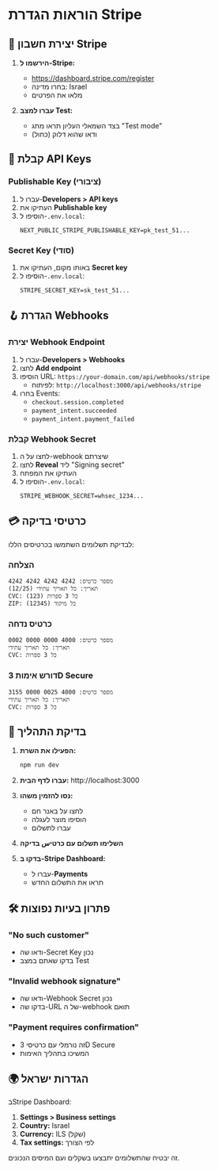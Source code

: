 # הוראות הגדרת Stripe

## 🏦 יצירת חשבון Stripe

1. **הירשמו ל-Stripe:**
   - https://dashboard.stripe.com/register
   - בחרו מדינה: Israel
   - מלאו את הפרטים

2. **עברו למצב Test:**
   - בצד השמאלי העליון תראו מתג "Test mode"
   - ודאו שהוא דלוק (כחול)

## 🔑 קבלת API Keys

### Publishable Key (ציבורי)
1. עברו ל-**Developers > API keys**
2. העתיקו את **Publishable key**
3. הוסיפו ל-`.env.local`:
   ```env
   NEXT_PUBLIC_STRIPE_PUBLISHABLE_KEY=pk_test_51...
   ```

### Secret Key (סודי)
1. באותו מקום, העתיקו את **Secret key**
2. הוסיפו ל-`.env.local`:
   ```env
   STRIPE_SECRET_KEY=sk_test_51...
   ```

## 🪝 הגדרת Webhooks

### יצירת Webhook Endpoint
1. עברו ל-**Developers > Webhooks**
2. לחצו **Add endpoint**
3. הוסיפו URL: `https://your-domain.com/api/webhooks/stripe`
   - לפיתוח: `http://localhost:3000/api/webhooks/stripe`
4. בחרו Events:
   - `checkout.session.completed`
   - `payment_intent.succeeded`
   - `payment_intent.payment_failed`

### קבלת Webhook Secret
1. לחצו על ה-webhook שיצרתם
2. לחצו **Reveal** ליד "Signing secret"
3. העתיקו את המפתח
4. הוסיפו ל-`.env.local`:
   ```env
   STRIPE_WEBHOOK_SECRET=whsec_1234...
   ```

## 💳 כרטיסי בדיקה

לבדיקת תשלומים השתמשו בכרטיסים הללו:

### הצלחה
```
מספר כרטיס: 4242 4242 4242 4242
תאריך: כל תאריך עתידי (12/25)
CVC: כל 3 ספרות (123)
ZIP: כל מיקוד (12345)
```

### כרטיס נדחה
```
מספר כרטיס: 4000 0000 0000 0002
תאריך: כל תאריך עתידי
CVC: כל 3 ספרות
```

### דורש אימות 3D Secure
```
מספר כרטיס: 4000 0025 0000 3155
תאריך: כל תאריך עתידי
CVC: כל 3 ספרות
```

## 🧪 בדיקת התהליך

1. **הפעילו את השרת:**
   ```bash
   npm run dev
   ```

2. **עברו לדף הבית:** http://localhost:3000

3. **נסו להזמין משהו:**
   - לחצו על באנר חם
   - הוסיפו מוצר לעגלה  
   - עברו לתשלום

4. **השלימו תשלום עם כרטיس בדיקה**

5. **בדקו ב-Stripe Dashboard:**
   - עברו ל-**Payments**
   - תראו את התשלום החדש

## 🛠️ פתרון בעיות נפוצות

### "No such customer"
- ודאו שה-Secret Key נכון
- בדקו שאתם במצב Test

### "Invalid webhook signature"  
- ודאו שה-Webhook Secret נכון
- בדקו שה-URL של ה-webhook תואם

### "Payment requires confirmation"
- זה נורמלי עם כרטיסי 3D Secure
- המשיכו בתהליך האימות

## 🌍 הגדרות ישראל

בStripe Dashboard:
1. **Settings > Business settings**
2. **Country:** Israel
3. **Currency:** ILS (שקל)
4. **Tax settings:** לפי הצורך

זה יבטיח שהתשלומים יתבצעו בשקלים ועם המיסים הנכונים.
